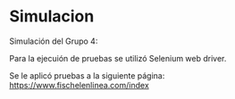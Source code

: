 # Simulacion

Simulación del Grupo 4:

Para la ejecuión de pruebas se utilizó Selenium web driver.

Se le aplicó pruebas a la siguiente página: https://www.fischelenlinea.com/index

